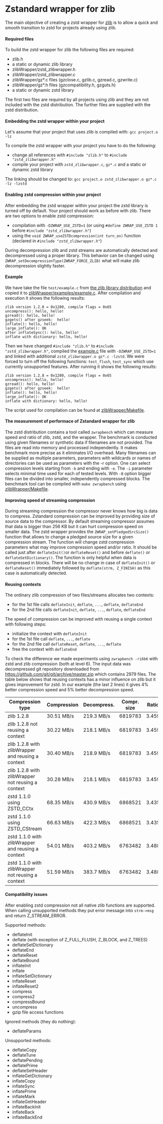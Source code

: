 Zstandard wrapper for zlib
================================

The main objective of creating a zstd wrapper for [zlib](http://zlib.net/) is to allow a quick and smooth transition to zstd for projects already using zlib.

#### Required files

To build the zstd wrapper for zlib the following files are required:
- zlib.h
- a static or dynamic zlib library
- zlibWrapper/zstd_zlibwrapper.h
- zlibWrapper/zstd_zlibwrapper.c
- zlibWrapper/gz*.c files (gzclose.c, gzlib.c, gzread.c, gzwrite.c)
- zlibWrapper/gz*.h files (gzcompatibility.h, gzguts.h)
- a static or dynamic zstd library

The first two files are required by all projects using zlib and they are not included with the zstd distribution.
The further files are supplied with the zstd distribution.


#### Embedding the zstd wrapper within your project

Let's assume that your project that uses zlib is compiled with:
```gcc project.o -lz```

To compile the zstd wrapper with your project you have to do the following:
- change all references with `#include "zlib.h"` to `#include "zstd_zlibwrapper.h"`
- compile your project with `zstd_zlibwrapper.c`, `gz*.c` and a static or dynamic zstd library

The linking should be changed to:
```gcc project.o zstd_zlibwrapper.o gz*.c -lz -lzstd```


#### Enabling zstd compression within your project

After embedding the zstd wrapper within your project the zstd library is turned off by default.
Your project should work as before with zlib. There are two options to enable zstd compression:
- compilation with `-DZWRAP_USE_ZSTD=1` (or using `#define ZWRAP_USE_ZSTD 1` before `#include "zstd_zlibwrapper.h"`)
- using the `void ZWRAP_useZSTDcompression(int turn_on)` function (declared in `#include "zstd_zlibwrapper.h"`)

During decompression zlib and zstd streams are automatically detected and decompressed using a proper library.
This behavior can be changed using `ZWRAP_setDecompressionType(ZWRAP_FORCE_ZLIB)` what will make zlib decompression slightly faster.


#### Example
We have take the file `test/example.c` from [the zlib library distribution](http://zlib.net/) and copied it to [zlibWrapper/examples/example.c](examples/example.c).
After compilation and execution it shows the following results: 
```
zlib version 1.2.8 = 0x1280, compile flags = 0x65
uncompress(): hello, hello!
gzread(): hello, hello!
gzgets() after gzseek:  hello!
inflate(): hello, hello!
large_inflate(): OK
after inflateSync(): hello, hello!
inflate with dictionary: hello, hello!
```
Then we have changed `#include "zlib.h"` to `#include "zstd_zlibwrapper.h"`, compiled the [example.c](examples/example.c) file
with `-DZWRAP_USE_ZSTD=1` and linked with additional `zstd_zlibwrapper.o gz*.c -lzstd`.
We were forced to turn off the following functions: `test_flush`, `test_sync` which use currently unsupported features.
After running it shows the following results:
```
zlib version 1.2.8 = 0x1280, compile flags = 0x65
uncompress(): hello, hello!
gzread(): hello, hello!
gzgets() after gzseek:  hello!
inflate(): hello, hello!
large_inflate(): OK
inflate with dictionary: hello, hello!
```
The script used for compilation can be found at [zlibWrapper/Makefile](Makefile).


#### The measurement of performace of Zstandard wrapper for zlib

The zstd distribution contains a tool called `zwrapbench` which can measure speed and ratio of zlib, zstd, and the wrapper.
The benchmark is conducted using given filenames or synthetic data if filenames are not provided.
The files are read into memory and processed independently.
It makes benchmark more precise as it eliminates I/O overhead. 
Many filenames can be supplied as multiple parameters, parameters with wildcards or names of directories can be used as parameters with the -r option.
One can select compression levels starting from `-b` and ending with `-e`. The `-i` parameter selects minimal time used for each of tested levels.
With `-B` option bigger files can be divided into smaller, independently compressed blocks. 
The benchmark tool can be compiled with `make zwrapbench` using [zlibWrapper/Makefile](Makefile).


#### Improving speed of streaming compression

During streaming compression the compressor never knows how big is data to compress.
Zstandard compression can be improved by providing size of source data to the compressor. By default streaming compressor assumes that data is bigger than 256 KB but it can hurt compression speed on smaller data. 
The zstd wrapper provides the `ZWRAP_setPledgedSrcSize()` function that allows to change a pledged source size for a given compression stream.
The function will change zstd compression parameters what may improve compression speed and/or ratio.
It should be called just after `deflateInit()`or `deflateReset()` and before `deflate()` or `deflateSetDictionary()`. The function is only helpful when data is compressed in blocks. There will be no change in case of `deflateInit()` or `deflateReset()`  immediately followed by `deflate(strm, Z_FINISH)`
as this case is automatically detected.


#### Reusing contexts

The ordinary zlib compression of two files/streams allocates two contexts:
- for the 1st file calls `deflateInit`, `deflate`, `...`, `deflate`, `deflateEnd`
- for the 2nd file calls `deflateInit`, `deflate`, `...`, `deflate`, `deflateEnd`

The speed of compression can be improved with reusing a single context with following steps:
- initialize the context with `deflateInit`
- for the 1st file call `deflate`, `...`, `deflate`
- for the 2nd file call `deflateReset`, `deflate`, `...`, `deflate`
- free the context with `deflateEnd`

To check the difference we made experiments using `zwrapbench -ri6b6` with zstd and zlib compression (both at level 6).
The input data was decompressed git repository downloaded from https://github.com/git/git/archive/master.zip which contains 2979 files.
The table below shows that reusing contexts has a minor influence on zlib but it gives improvement for zstd.
In our example (the last 2 lines) it gives 4% better compression speed and 5% better decompression speed.

| Compression type                                  | Compression | Decompress.| Compr. size | Ratio |
| ------------------------------------------------- | ------------| -----------| ----------- | ----- |
| zlib 1.2.8                                        |  30.51 MB/s | 219.3 MB/s |     6819783 | 3.459 |
| zlib 1.2.8 not reusing a context                  |  30.22 MB/s | 218.1 MB/s |     6819783 | 3.459 |
| zlib 1.2.8 with zlibWrapper and reusing a context |  30.40 MB/s | 218.9 MB/s |     6819783 | 3.459 |
| zlib 1.2.8 with zlibWrapper not reusing a context |  30.28 MB/s | 218.1 MB/s |     6819783 | 3.459 |
| zstd 1.1.0 using ZSTD_CCtx                        |  68.35 MB/s | 430.9 MB/s |     6868521 | 3.435 |
| zstd 1.1.0 using ZSTD_CStream                     |  66.63 MB/s | 422.3 MB/s |     6868521 | 3.435 |
| zstd 1.1.0 with zlibWrapper and reusing a context |  54.01 MB/s | 403.2 MB/s |     6763482 | 3.488 |
| zstd 1.1.0 with zlibWrapper not reusing a context |  51.59 MB/s | 383.7 MB/s |     6763482 | 3.488 |


#### Compatibility issues
After enabling zstd compression not all native zlib functions are supported. When calling unsupported methods they put error message into `strm->msg` and return Z_STREAM_ERROR.

Supported methods:
- deflateInit
- deflate (with exception of Z_FULL_FLUSH, Z_BLOCK, and Z_TREES)
- deflateSetDictionary
- deflateEnd
- deflateReset
- deflateBound
- inflateInit
- inflate
- inflateSetDictionary
- inflateReset
- inflateReset2
- compress
- compress2
- compressBound
- uncompress
- gzip file access functions

Ignored methods (they do nothing):
- deflateParams

Unsupported methods:
- deflateCopy
- deflateTune
- deflatePending
- deflatePrime
- deflateSetHeader
- inflateGetDictionary
- inflateCopy
- inflateSync
- inflatePrime
- inflateMark
- inflateGetHeader
- inflateBackInit
- inflateBack
- inflateBackEnd
